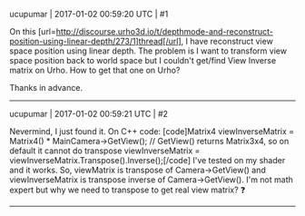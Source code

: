 ucupumar | 2017-01-02 00:59:20 UTC | #1

On this [url=http://discourse.urho3d.io/t/depthmode-and-reconstruct-position-using-linear-depth/273/1]thread[/url], I have reconstruct view space position using linear depth.
The problem is I want to transform view space position back to world space but I couldn't get/find View Inverse matrix on Urho. How to get that one on Urho?

Thanks in advance.

-------------------------

ucupumar | 2017-01-02 00:59:21 UTC | #2

Nevermind, I just found it. On C++ code:
[code]Matrix4 viewInverseMatrix = Matrix4() * MainCamera->GetView(); // GetView() returns Matrix3x4, so on default it cannot do transpose
viewInverseMatrix = viewInverseMatrix.Transpose().Inverse();[/code]
I've tested on my shader and it works. So, viewMatrix is transpose of Camera->GetView() and viewInverseMatrix is transpose inverse of Camera->GetView(). 
I'm not math expert but why we need to transpose to get real view matrix?  :question:

-------------------------

